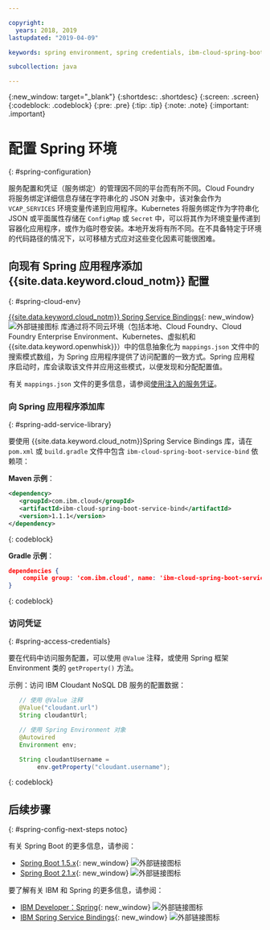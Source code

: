 ```yaml
---

copyright:
  years: 2018, 2019
lastupdated: "2019-04-09"

keywords: spring environment, spring credentials, ibm-cloud-spring-boot-service-bind, service bindings spring, vcap_services spring, access credential spring

subcollection: java

---
```


{:new_window: target="_blank"}
{:shortdesc: .shortdesc}
{:screen: .screen}
{:codeblock: .codeblock}
{:pre: .pre}
{:tip: .tip}
{:note: .note}
{:important: .important}

# 配置 Spring 环境
{: #spring-configuration}

服务配置和凭证（服务绑定）的管理因不同的平台而有所不同。Cloud Foundry 将服务绑定详细信息存储在字符串化的 JSON 对象中，该对象会作为 `VCAP_SERVICES` 环境变量传递到应用程序。Kubernetes 将服务绑定作为字符串化 JSON 或平面属性存储在 `ConfigMap` 或 `Secret` 中，可以将其作为环境变量传递到容器化应用程序，或作为临时卷安装。本地开发将有所不同。在不具备特定于环境的代码路径的情况下，以可移植方式应对这些变化因素可能很困难。

## 向现有 Spring 应用程序添加 {{site.data.keyword.cloud_notm}} 配置
{: #spring-cloud-env}

[{{site.data.keyword.cloud_notm}} Spring Service Bindings](https://github.com/ibm-developer/ibm-cloud-spring-bind){: new_window} ![外部链接图标](../icons/launch-glyph.svg "外部链接图标") 库通过将不同云环境（包括本地、Cloud Foundry、Cloud Foundry Enterprise Environment、Kubernetes、虚拟机和 {{site.data.keyword.openwhisk}}）中的信息抽象化为 `mappings.json` 文件中的搜索模式数组，为 Spring 应用程序提供了访问配置的一致方式。Spring 应用程序启动时，库会读取该文件并应用这些模式，以便发现和分配配置值。

有关 `mappings.json` 文件的更多信息，请参阅[使用注入的服务凭证](/docs/java?topic=cloud-native-configuration#portable-credentials)。

### 向 Spring 应用程序添加库
{: #spring-add-service-library}

要使用 {{site.data.keyword.cloud_notm}}Spring Service Bindings 库，请在 `pom.xml` 或 `build.gradle` 文件中包含 `ibm-cloud-spring-boot-service-bind` 依赖项：

**Maven 示例**：

```xml
<dependency>
   <groupId>com.ibm.cloud</groupId>
   <artifactId>ibm-cloud-spring-boot-service-bind</artifactId>
   <version>1.1.1</version>
</dependency>
```
{: codeblock}

**Gradle 示例**：

```json
dependencies {
    compile group: 'com.ibm.cloud', name: 'ibm-cloud-spring-boot-service-bind', version: '1.1.1'
}
```
{: codeblock}

### 访问凭证
{: #spring-access-credentials}

要在代码中访问服务配置，可以使用 `@Value` 注释，或使用 Spring 框架 Environment 类的 `getProperty()` 方法。

示例：访问 IBM Cloudant NoSQL DB 服务的配置数据：

```java
   // 使用 @Value 注释
   @Value("cloudant.url")
   String cloudantUrl;

   // 使用 Spring Environment 对象
   @Autowired
   Environment env;

   String cloudantUsername = 
        env.getProperty("cloudant.username");
```
{: codeblock}

## 后续步骤
{: #spring-config-next-steps notoc}

有关 Spring Boot 的更多信息，请参阅：

* [Spring Boot 1.5.x](https://docs.spring.io/spring-boot/docs/1.5.x/reference/html/){: new_window} ![外部链接图标](../icons/launch-glyph.svg "外部链接图标")
* [Spring Boot 2.1.x](https://docs.spring.io/spring-boot/docs/2.1.x/reference/html/){: new_window} ![外部链接图标](../icons/launch-glyph.svg "外部链接图标")

要了解有关 IBM 和 Spring 的更多信息，请参阅：

* [IBM Developer：Spring](https://developer.ibm.com/technologies/spring/){: new_window} ![外部链接图标](../icons/launch-glyph.svg "外部链接图标")
* [IBM Spring Service Bindings](https://github.com/ibm-developer/ibm-cloud-spring-bind){: new_window} ![外部链接图标](../icons/launch-glyph.svg "外部链接图标")
